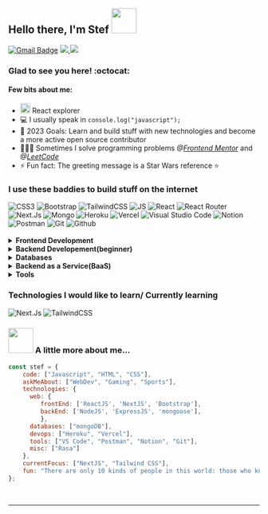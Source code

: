 <h2> Hello there, I'm Stef <img src="https://media.giphy.com/media/mGcNjsfWAjY5AEZNw6/giphy.gif" width="50"> </h2>

[![Gmail Badge](https://img.shields.io/badge/Gmail-D14836?style=for-the-badge&logo=gmail&logoColor=white&link=mailto:stefantraciu20@gmail.com)](mailto:stefantraciu20@gmail.com)
<a href="https://codepen.io/StefFcp" target="_blank"> <img src="https://img.shields.io/badge/Codepen-000000?style=for-the-badge&logo=codepen&logoColor=white" /> </a>
<a href="https://trstefan.github.io/website/" target="_blank"> <img src="https://img.shields.io/badge/website-000000?style=for-the-badge&logo=About.me&logoColor=white" /> </a>

 <h3>Glad to see you here! :octocat: </h3>
 <h4>Few bits about me: </h4>

- <img src="https://flyclipart.com/thumb2/react-logo-png-transparent-vector-221723.png" width="20"> React explorer
- 💻 I usually speak in `console.log("javascript");`
- 🥅 2023 Goals: Learn and build stuff with new technologies and become a more active open source contributor
- 👨🏻‍💻 Sometimes I solve programming problems <i>@<a href="https://www.frontendmentor.io/home">Frontend Mentor</a></i> and <i>@<a href="https://leetcode.com/">LeetCode</a></i>
- ⚡ Fun fact: The greeting message is a Star Wars reference ⭐

<h3>I use these baddies to build stuff on the internet </h3>
<div
<img alt="HTML5" src="https://img.shields.io/badge/html5%20-%23E34F26.svg?&style=for-the-badge&logo=html5&logoColor=white"/>
<img alt="CSS3" src ="https://img.shields.io/badge/CSS3-1572B6?style=for-the-badge&logo=css3&logoColor=white" /> 
<img alt="Bootstrap" src ="https://img.shields.io/badge/bootstrap-%23563D7C.svg?style=for-the-badge&logo=bootstrap&logoColor=white"/>
<img alt="TailwindCSS" src="https://img.shields.io/badge/tailwindcss-%2338B2AC.svg?style=for-the-badge&logo=tailwind-css&logoColor=white" />
<img alt="JS" src= "https://img.shields.io/badge/JavaScript-323330?style=for-the-badge&logo=javascript&logoColor=F7DF1E" /> 
<img alt="React" src ="https://img.shields.io/badge/react%20-%2320232a.svg?&style=for-the-badge&logo=react&logoColor=%2361DAFB" /> 
<img alt="React Router" src ="https://img.shields.io/badge/React_Router-CA4245?style=for-the-badge&logo=react-router&logoColor=white" /> 
<img alt="Next.Js" src ="https://img.shields.io/badge/next.js-000000?style=for-the-badge&logo=nextdotjs&logoColor=white" />
<img alt="Mongo" src ="https://img.shields.io/badge/MongoDB-4EA94B?style=for-the-badge&logo=mongodb&logoColor=white" /> 
<img alt="Heroku" src ="https://img.shields.io/badge/Heroku-430098?style=for-the-badge&logo=heroku&logoColor=white" /> 
<img alt="Vercel" src ="https://img.shields.io/badge/vercel-%23000000.svg?style=for-the-badge&logo=vercel&logoColor=white" />
<img alt="Visual Studio Code" src="https://img.shields.io/badge/Visual%20Studio%20Code-0078d7.svg?&style=for-the-badge&logo=visual-studio-code&logoColor=white"/>
<img alt="Notion" src ="https://img.shields.io/badge/Notion-%23000000.svg?style=for-the-badge&logo=notion&logoColor=white" /> 
<img alt="Postman" src ="https://img.shields.io/badge/Postman-FF6C37?style=for-the-badge&logo=postman&logoColor=white" />
<img alt="Git" src="https://img.shields.io/badge/git-%23F05033.svg?style=for-the-badge&logo=git&logoColor=white" />
<img alt="Github" src="https://img.shields.io/badge/github-%23121011.svg?style=for-the-badge&logo=github&logoColor=white" />
</div>
<br>
<details>	
  <summary><b>Frontend Development</b></summary>
<img alt="HTML5" src="https://img.shields.io/badge/html5%20-%23E34F26.svg?&style=for-the-badge&logo=html5&logoColor=white"/> <img alt="CSS3" src ="https://img.shields.io/badge/CSS3-1572B6?style=for-the-badge&logo=css3&logoColor=white" /> <img alt="Bootstrap" src ="https://img.shields.io/badge/bootstrap-%23563D7C.svg?style=for-the-badge&logo=bootstrap&logoColor=white"/> <img alt="JS" src= "https://img.shields.io/badge/JavaScript-323330?style=for-the-badge&logo=javascript&logoColor=F7DF1E" /> <img alt="React" src ="https://img.shields.io/badge/react%20-%2320232a.svg?&style=for-the-badge&logo=react&logoColor=%2361DAFB" />
</details>

<details>	
  <summary><b>Backend Developement(beginner)</b></summary>
   <img alt="NodeJS" src="https://img.shields.io/badge/Node.js-43853D?style=for-the-badge&logo=node.js&logoColor=white"> <img alt="Express" src="https://img.shields.io/badge/Express.js-404D59?style=for-the-badge">
</details>

<details>	
  <summary><b>Databases</b></summary>
    <img alt="Mongo" src ="https://img.shields.io/badge/MongoDB-4EA94B?style=for-the-badge&logo=mongodb&logoColor=white" />
</details>

<details>	
  <summary><b>Backend as a Service(BaaS)</b></summary>
    <img alt="Heroku" src ="https://img.shields.io/badge/Heroku-430098?style=for-the-badge&logo=heroku&logoColor=white" /> 
    <img alt="Vercel" src ="https://img.shields.io/badge/vercel-%23000000.svg?style=for-the-badge&logo=vercel&logoColor=white" />
</details> 

<details>	
  <summary><b>Tools</b></summary>
    <img alt="Visual Studio Code" src="https://img.shields.io/badge/Visual%20Studio%20Code-0078d7.svg?&style=for-the-badge&logo=visual-studio-code&logoColor=white"/> <img alt="Notion" src ="https://img.shields.io/badge/Notion-%23000000.svg?style=for-the-badge&logo=notion&logoColor=white" /> <img alt="Postman" src ="https://img.shields.io/badge/Postman-FF6C37?style=for-the-badge&logo=postman&logoColor=white" /> <img alt="Git" src="https://img.shields.io/badge/git-%23F05033.svg?style=for-the-badge&logo=git&logoColor=white" />
<img alt="Github" src="https://img.shields.io/badge/github-%23121011.svg?style=for-the-badge&logo=github&logoColor=white" />
</details> 

### Technologies I would like to learn/ Currently learning
<img alt="Next.Js" src ="https://img.shields.io/badge/next.js-000000?style=for-the-badge&logo=nextdotjs&logoColor=white" /> ![TailwindCSS](https://img.shields.io/badge/tailwindcss-%2338B2AC.svg?style=for-the-badge&logo=tailwind-css&logoColor=white)
<br>
### <img src="https://i.giphy.com/media/bQSX8MFxnyqti/giphy.webp" width="50"> A little more about me...  
<!-- Credits goes to https://giphy.com/pusheen for the R2D2 Cat emoji -->
```javascript
const stef = {
    code: ["Javascript", "HTML", "CSS"],
    askMeAbout: ["WebDev", "Gaming", "Sports"],
    technologies: {
      web: {
         frontEnd: ['ReactJS', 'NextJS', 'Bootstrap'],
         backEnd: ['NodeJS', 'ExpressJS', 'mongoose'],
         },
      databases: ["mongoDB"],
      devops: ["Heroku", "Vercel"],
      tools: ["VS Code", "Postman", "Notion", "Git"],
      misc: ["Rasa"]
    },
    currentFocus: ["NextJS", "Tailwind CSS"],
    fun: "There are only 10 kinds of people in this world: those who know binary and those who don’t."
};
```
<br>

----
<br>
